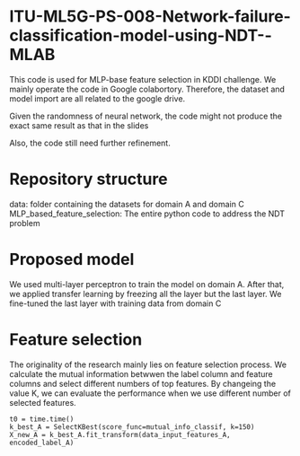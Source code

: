 # ITU-ML5G-PS-008-Network-failure-classification-model-using-NDT--MLAB

This code is used for MLP-base feature selection in KDDI challenge. We mainly operate the code in Google colabortory. Therefore, the dataset and model import are all related to the google drive.

Given the randomness of neural network, the code might not produce the exact same result as that in the slides

Also, the code still need further refinement.

# Repository structure
data: folder containing the datasets for domain A and domain C
MLP_based_feature_selection: The entire python code to address the NDT problem

# Proposed model
We used multi-layer perceptron to train the model on domain A. After that, we applied transfer learning by freezing all the layer but the last layer. We fine-tuned the last layer with training data from domain C

# Feature selection
The originality of the research mainly lies on feature selection process. We calculate the mutual information betwwen the label column and feature columns and select different numbers of top features. By changeing the value K, we can evaluate the performance when we use different number of selected features.
```
t0 = time.time()
k_best_A = SelectKBest(score_func=mutual_info_classif, k=150)
X_new_A = k_best_A.fit_transform(data_input_features_A, encoded_label_A)
```

